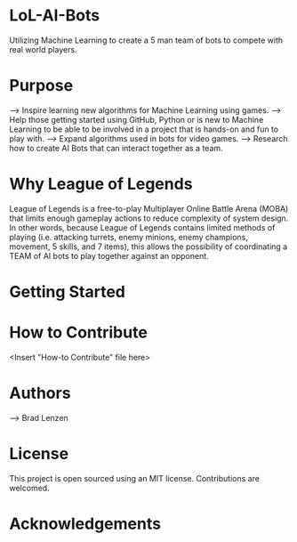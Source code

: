 # LoL-AI-Bots
Utilizing Machine Learning to create a 5 man team of bots to compete with real world players.
  
# Purpose
  --> Inspire learning new algorithms for Machine Learning using games.
  --> Help those getting started using GitHub, Python or is new to Machine Learning to be able to be involved in a project that is hands-on and fun to play with.
  --> Expand algorithms used in bots for video games.
  --> Research how to create AI Bots that can interact together as a team. 
  
# Why League of Legends
  League of Legends is a free-to-play Multiplayer Online Battle Arena (MOBA) that limits enough gameplay actions to reduce complexity of system design. In other words, because League of Legends contains limited methods of playing (i.e. attacking turrets, enemy minions, enemy champions, movement, 5 skills, and 7 items), this allows the possibility of coordinating a TEAM of AI bots to play together against an opponent. 

# Getting Started
<Insert How-to Download here>

# How to Contribute
<Insert "How-to Contribute" file here>

# Authors
--> Brad Lenzen

# License
This project is open sourced using an MIT license.
Contributions are welcomed.

# Acknowledgements
<Insert Acknowledgements>

